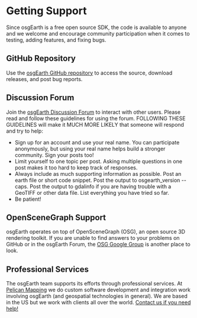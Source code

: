 # Getting Support

Since osgEarth is a free open source SDK, the code is available to anyone and we welcome and encourage community participation when it comes to testing, adding features, and fixing bugs.

## GitHub Repository

Use the [osgEarth GitHub repository](https://github.com/gwaldron/osgearth) to access the source, download releases, and post bug reports.

## Discussion Forum

Join the [osgEarth Discussion Forum](https://github.com/gwaldron/osgearth/discussions) to interact with other users. Please read and follow these guidelines for using the forum. FOLLOWING THESE GUIDELINES will make it MUCH MORE LIKELY that someone will respond and try to help:

* Sign up for an account and use your real name. You can participate anonymously, but using your real name helps build a stronger community. Sign your posts too!
* Limit yourself to one topic per post. Asking multiple questions in one post makes it too hard to keep track of responses.
* Always include as much supporting information as possible. Post an earth file or short code snippet. Post the output to osgearth_version --caps. Post the output to gdalinfo if you are having trouble with a GeoTIFF or other data file. List everything you have tried so far.
* Be patient!

## OpenSceneGraph Support

osgEarth operates on top of OpenSceneGraph (OSG), an open source 3D rendering toolkit. If you are unable to find answers to your problems on GitHub or in the osgEarth Forum, the [OSG Google Group](https://groups.google.com/g/osg-users) is another place to look.

## Professional Services

The osgEarth team supports its efforts through professional services. At [Pelican Mapping](http://pelicanmapping.com) we do custom software development and integration work involving osgEarth (and geospatial technologies in general). We are based in the US but we work with clients all over the world. [Contact us if you need help!](http://web.pelicanmapping.com/contact-us/)
